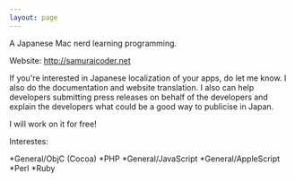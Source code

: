 ```yaml
---
layout: page
---
```




A Japanese Mac nerd learning programming.

Website: http://samuraicoder.net

If you're interested in Japanese localization of your apps, do let me know. I also do the documentation and website translation. I also can help developers submitting press releases on behalf of the developers and explain the developers what could be a good way to publicise in Japan.

I will work on it for free!

Interestes:

*General/ObjC (Cocoa)
*PHP
*General/JavaScript
*General/AppleScript
*Perl
*Ruby